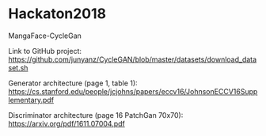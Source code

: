 # Hackaton2018
MangaFace-CycleGan

Link to GitHub project: 
https://github.com/junyanz/CycleGAN/blob/master/datasets/download_dataset.sh

Generator architecture (page 1, table 1):
https://cs.stanford.edu/people/jcjohns/papers/eccv16/JohnsonECCV16Supplementary.pdf

Discriminator architecture (page 16 PatchGan 70x70):
https://arxiv.org/pdf/1611.07004.pdf



